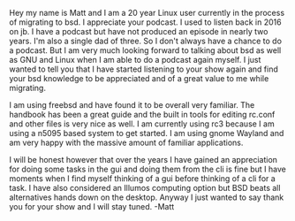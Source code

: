 Hey my name is Matt and I am a 20 year Linux user currently in the process of migrating to bsd. I appreciate your podcast. I used to listen back in 2016 on jb. I have a podcast but have not produced an episode in nearly two years. I'm also a single dad of three. So I don't always have a chance to do a podcast. But I am very much looking forward to talking about bsd as well as GNU and Linux when I am able to do a podcast again myself. I just wanted to tell you that I have started listening to your show again and find your bsd knowledge to be appreciated and of a great value to me while migrating. 

I am using freebsd and have found it to be overall very familiar. The handbook has been a great guide and the built in tools for editing rc.conf and other files is very nice as well. I am currently using rc3 because I am using a n5095 based system to get started. I am using gnome Wayland and am very happy with the massive amount of familiar applications. 

I will be honest however that over the years I have gained an appreciation for doing some tasks in the gui and doing them from the cli is fine but I have moments when I find myself thinking of a gui before thinking of a cli for a task. I have also considered an Illumos computing option but BSD beats all alternatives hands down on the desktop. Anyway I just wanted to say thank you for your show and I will stay tuned. -Matt